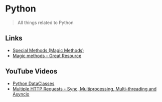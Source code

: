 # Python

> All things related to Python

## Links 
* [Special Methods (Magic Methods)](https://diveintopython3.net/special-method-names.html)
* [Magic methods - Great Resource](https://rszalski.github.io/magicmethods/)

## YouTube Videos
* [Python DataClasses](https://www.youtube.com/watch?v=vBH6GRJ1REM)
* [Multiple HTTP Requests - Sync, Multiprocessing, Multi-threading and Asyncio](https://www.youtube.com/watch?v=vBH6GRJ1REM)

